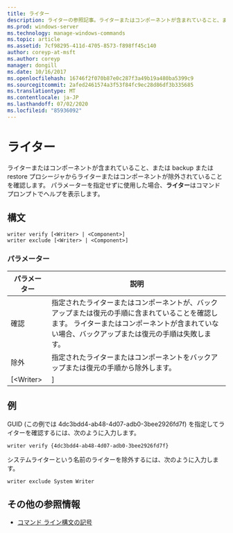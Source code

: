 ```yaml
---
title: ライター
description: ライターの参照記事。ライターまたはコンポーネントが含まれていること、またはバックアップまたは復元の手順でライターまたはコンポーネントが含まれていることを確認します。
ms.prod: windows-server
ms.technology: manage-windows-commands
ms.topic: article
ms.assetid: 7cf98295-411d-4705-8573-f898ff45c140
author: coreyp-at-msft
ms.author: coreyp
manager: dongill
ms.date: 10/16/2017
ms.openlocfilehash: 16746f2f070b87e0c287f3a49b19a480ba5399c9
ms.sourcegitcommit: 2afed2461574a3f53f84fc9ec28d86df3b335685
ms.translationtype: MT
ms.contentlocale: ja-JP
ms.lasthandoff: 07/02/2020
ms.locfileid: "85936092"
---
```

# <a name="writer"></a>ライター



ライターまたはコンポーネントが含まれていること、または backup または restore プロシージャからライターまたはコンポーネントが除外されていることを確認します。 パラメーターを指定せずに使用した場合、**ライター**はコマンドプロンプトでヘルプを表示します。

## <a name="syntax"></a>構文

```
writer verify [<Writer> | <Component>]
writer exclude [<Writer> | <Component>]
```

### <a name="parameters"></a>パラメーター

| パラメーター  |                                                                                      説明                                                                                      |
|------------|---------------------------------------------------------------------------------------------------------------------------------------------------------------------------------------|
|   確認   | 指定されたライターまたはコンポーネントが、バックアップまたは復元の手順に含まれていることを確認します。 ライターまたはコンポーネントが含まれていない場合、バックアップまたは復元の手順は失敗します。 |
|  除外   |                                                   指定されたライターまたはコンポーネントをバックアップまたは復元の手順から除外します。                                                    |
| [\<Writer> |                                                                                     <Component>]                                                                                      |

## <a name="examples"></a>例

GUID (この例では 4dc3bdd4-ab48-4d07-adb0-3bee2926fd7f) を指定してライターを確認するには、次のように入力します。
```
writer verify {4dc3bdd4-ab48-4d07-adb0-3bee2926fd7f}
```
システムライターという名前のライターを除外するには、次のように入力します。
```
writer exclude System Writer
```

## <a name="additional-references"></a>その他の参照情報

- [コマンド ライン構文の記号](command-line-syntax-key.md)